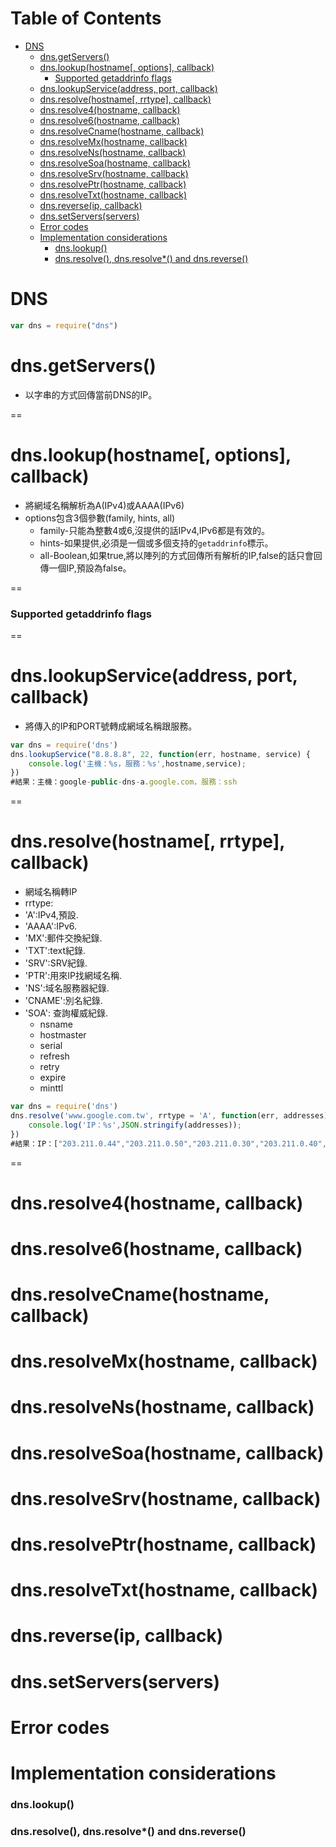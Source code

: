 # Table of Contents

- [DNS](#dns)
  - [dns.getServers()](#dnsgetservers)
  - [dns.lookup(hostname[, options], callback)](#dnslookuphostname-options-callback)
    - [Supported getaddrinfo flags](#supported-getaddrinfo-flags)
  - [dns.lookupService(address, port, callback)](#dnslookupserviceaddress-port-callback)
  - [dns.resolve(hostname[, rrtype], callback)](#dnsresolvehostname-rrtype-callback)
  - [dns.resolve4(hostname, callback)](#dnsresolve4hostname-callback)
  - [dns.resolve6(hostname, callback)](#dnsresolve6hostname-callback)
  - [dns.resolveCname(hostname, callback)](#dnsresolvecnamehostname-callback)
  - [dns.resolveMx(hostname, callback)](#dnsresolvemxhostname-callback)
  - [dns.resolveNs(hostname, callback)](#dnsresolvenshostname-callback)
  - [dns.resolveSoa(hostname, callback)](#dnsresolvesoahostname-callback)
  - [dns.resolveSrv(hostname, callback)](#dnsresolvesrvhostname-callback)
  - [dns.resolvePtr(hostname, callback)](#dnsresolveptrhostname-callback)
  - [dns.resolveTxt(hostname, callback)](#dnsresolvetxthostname-callback)
  - [dns.reverse(ip, callback)](#dnsreverseip-callback)
  - [dns.setServers(servers)](#dnssetserversservers)
  - [Error codes](#error-codes)
  - [Implementation considerations](#implementation-considerations)
    - [dns.lookup()](#dnslookup)
    - [dns.resolve(), dns.resolve*() and dns.reverse()](#dnsresolve-dnsresolve-and-dnsreverse)



# DNS
```javascript
var dns = require("dns")
```
# dns.getServers()
- 以字串的方式回傳當前DNS的IP。

==

# dns.lookup(hostname[, options], callback)
- 將網域名稱解析為A(IPv4)或AAAA(IPv6)   
- options包含3個參數(family, hints, all)
  - family-只能為整數4或6,沒提供的話IPv4,IPv6都是有效的。
  - hints-如果提供,必須是一個或多個支持的`getaddrinfo`標示。
  - all-Boolean,如果true,將以陣列的方式回傳所有解析的IP,false的話只會回傳一個IP,預設為false。


==

### Supported getaddrinfo flags

==

# dns.lookupService(address, port, callback)
- 將傳入的IP和PORT號轉成網域名稱跟服務。
```javascript
var dns = require('dns')
dns.lookupService("8.8.8.8", 22, function(err, hostname, service) {
	console.log('主機：%s，服務：%s',hostname,service);
})
#結果：主機：google-public-dns-a.google.com，服務：ssh
```

==

# dns.resolve(hostname[, rrtype], callback)
- 網域名稱轉IP  
- rrtype:  
 - 'A':IPv4,預設.  
 - 'AAAA':IPv6.  
 - 'MX':郵件交換紀錄.  
 - 'TXT':text紀錄.  
 - 'SRV':SRV紀錄.  
 - 'PTR':用來IP找網域名稱.  
 - 'NS':域名服務器紀錄.  
 - 'CNAME':別名紀錄.  
 - 'SOA': 查詢權威紀錄.  
   - nsname    
   - hostmaster  
   - serial  
   - refresh  
   - retry   
   - expire  
   - minttl   
```javascript
var dns = require('dns')
dns.resolve('www.google.com.tw', rrtype = 'A', function(err, addresses) {
	console.log('IP：%s',JSON.stringify(addresses));
})
#結果：IP：["203.211.0.44","203.211.0.50","203.211.0.30","203.211.0.40","203.211.0.49","203.211.0.59","203.211.0.24","203.211.0.34","203.211.0.39","203.211.0.20","203.211.0.35","203.211.0.45","203.211.0.54","203.211.0.29","203.211.0.25","203.211.0.55"]

```

==

# dns.resolve4(hostname, callback)
# dns.resolve6(hostname, callback)
# dns.resolveCname(hostname, callback)
# dns.resolveMx(hostname, callback)
# dns.resolveNs(hostname, callback)
# dns.resolveSoa(hostname, callback)
# dns.resolveSrv(hostname, callback)
# dns.resolvePtr(hostname, callback)
# dns.resolveTxt(hostname, callback)
# dns.reverse(ip, callback)
# dns.setServers(servers)
# Error codes
# Implementation considerations
### dns.lookup()
### dns.resolve(), dns.resolve*() and dns.reverse()
